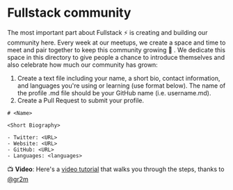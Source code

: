# Fullstack community

The most important part about Fullstack ⚡️ is creating and building our community here. Every week at our meetups, we create a space and time to meet and pair together to keep this community growing 🌱 . We dedicate this space in this directory to give people a chance to introduce themselves and also celebrate how much our community has grown:

1. Create a text file including your name, a short bio, contact information, and languages you're using or learning (use format below). The name of the profile .md file should be your GitHub name (i.e. username.md).
2. Create a Pull Request to submit your profile.


```
# <Name>

<Short Biography>

- Twitter: <URL>
- Website: <URL>
- GitHub: <URL>
- Languages: <languages>
```

📺 **Video**: Here's a [video tutorial](https://dl.dropboxusercontent.com/u/732913/fullstackla-community-screencast.mov) that walks you through the steps, thanks to [@gr2m](http://github.com/gr2m)
